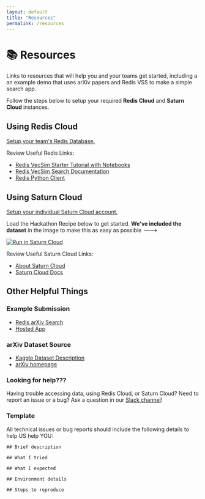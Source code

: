 ```yaml
---
layout: default
title: "Resources"
permalink: /resources
---
```

# 📚 Resources
Links to resources that will help you and your teams get started, including a an example demo that uses arXiv papers and Redis VSS to make a simple search app.

Follow the steps below to setup your required **Redis Cloud** and **Saturn Cloud** instances.


## Using Redis Cloud
[Setup your team's Redis Database.]()

Review Useful Redis Links:
- [Redis VecSim Starter Tutorial with Notebooks](https://github.com/RedisVentures/redis-vecsim)
- [Redis VecSim Search Documentation](https://redis.io/docs/stack/search/reference/vectors/)
- [Redis Python Client](https://github.com/redis/redis-py)

## Using Saturn Cloud
[Setup your individual Saturn Cloud account.]()

Load the Hackathon Recipe below to get started. **We've included the dataset** in the image to make this as easy as possible --->

<a href="https://app.community.saturnenterprise.io/dash/resources?recipeUrl=https://raw.githubusercontent.com/RedisVentures/RedisVentures.github.io/main/.saturn/vector-search-hackathon-jupyter-recipe.json" target="_blank" rel="noopener">
  <img src="https://saturncloud.io/images/embed/run-in-saturn-cloud.svg" alt="Run in Saturn Cloud"/>
</a>


Review Useful Saturn Cloud Links:
 - [About Saturn Cloud](https://saturncloud.io/why-sc/data-scientists/)
 - [Saturn Cloud Docs](https://saturncloud.io/docs/)


## Other Helpful Things

### Example Submission
- [Redis arXiv Search](https://github.com/RedisVentures/redis-arXiv-search)
- [Hosted App](https://docsearch.redisventures.com)

### arXiv Dataset Source
- [Kaggle Dataset Description](https://www.kaggle.com/datasets/Cornell-University/arxiv)
- [arXiv homepage](https://arxiv.org/)


### Looking for help???
Having trouble accessing data, using Redis Cloud, or Saturn Cloud? Need to report an issue or a bug? Ask a question in our [Slack channel](https://join.slack.com/t/mlops-community/shared_invite/zt-1cjmjku5d-ZhJitSlS0VtqfCcwRpn_CQ)!

### Template
All technical issues or bug reports should include the following details to help US help YOU:

```
## Brief description

## What I tried

## What I expected

## Environment details

## Steps to reproduce
```